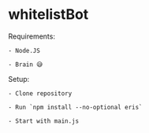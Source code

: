 # whitelistBot

Requirements:

    - Node.JS

    - Brain 😅


Setup:

    - Clone repository

    - Run `npm install --no-optional eris`

    - Start with main.js